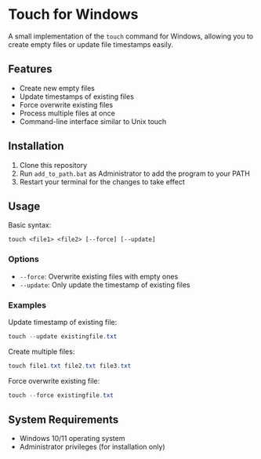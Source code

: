 # Touch for Windows

A small implementation of the `touch` command for Windows, allowing you to create empty files or update file timestamps easily.

## Features

- Create new empty files
- Update timestamps of existing files
- Force overwrite existing files
- Process multiple files at once
- Command-line interface similar to Unix touch

## Installation

1. Clone this repository 
3. Run `add_to_path.bat` as Administrator to add the program to your PATH
4. Restart your terminal for the changes to take effect

## Usage

Basic syntax:
```
touch <file1> <file2> [--force] [--update]
```

### Options

- `--force`: Overwrite existing files with empty ones
- `--update`: Only update the timestamp of existing files

### Examples

Update timestamp of existing file:
```powershell
touch --update existingfile.txt
```

Create multiple files:
```powershell
touch file1.txt file2.txt file3.txt
```

Force overwrite existing file:
```powershell
touch --force existingfile.txt
```

## System Requirements

- Windows 10/11 operating system
- Administrator privileges (for installation only)

